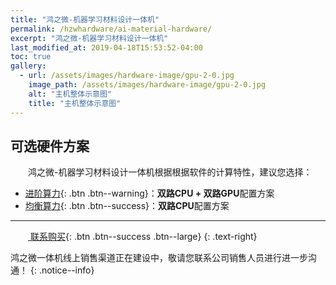 ```yaml
---
title: "鸿之微-机器学习材料设计一体机"
permalink: /hzwhardware/ai-material-hardware/
excerpt: "鸿之微-机器学习材料设计一体机"
last_modified_at: 2019-04-18T15:53:52-04:00
toc: true
gallery:
  - url: /assets/images/hardware-image/gpu-2-0.jpg
    image_path: /assets/images/hardware-image/gpu-2-0.jpg
    alt: "主机整体示意图"
    title: "主机整体示意图"
---
```


## 可选硬件方案
&emsp;&emsp;鸿之微-机器学习材料设计一体机根据根据软件的计算特性，建议您选择：
- [进阶算力](/hzwhardware/hardware-2cpu-2gpu/){: .btn .btn--warning}：**双路CPU + 双路GPU**配置方案
- [均衡算力](/hzwhardware/hardware-2cpu/){: .btn .btn--success}：**双路CPU**配置方案

---

&emsp;&emsp;[<i class="fas fa-shopping-cart"></i> 联系购买](http://hzwtech.com/about/3.html){: .btn .btn--success .btn--large}
{: .text-right}

鸿之微一体机线上销售渠道正在建设中，敬请您联系公司销售人员进行进一步沟通！
{: .notice--info}
